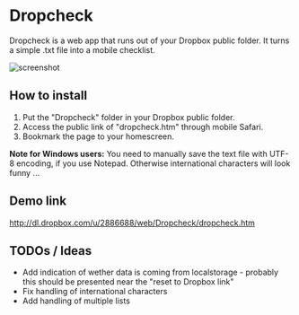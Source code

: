 Dropcheck
=========

Dropcheck is a web app that runs out of your Dropbox public folder.
It turns a simple .txt file into a mobile checklist.

![screenshot](http://www.jakobloekkemadsen.com/wp-content/uploads/2011/09/dropcheck1.png)

How to install
--------------
1. Put the "Dropcheck" folder in your Dropbox public folder.
3. Access the public link of "dropcheck.htm" through mobile Safari.
4. Bookmark the page to your homescreen.

**Note for Windows users:**
You need to manually save the text file with UTF-8 encoding, if you use Notepad. Otherwise international characters will look funny ...

Demo link 
---------
http://dl.dropbox.com/u/2886688/web/Dropcheck/dropcheck.htm


TODOs / Ideas
----

* Add indication of wether data is coming from localstorage - probably this should be presented near the "reset to Dropbox link"
* Fix handling of international characters
* Add handling of multiple lists